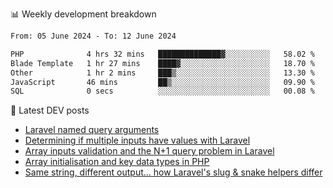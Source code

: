 📊 Weekly development breakdown
<!--START_SECTION:waka-->

```txt
From: 05 June 2024 - To: 12 June 2024

PHP              4 hrs 32 mins   ██████████████▓░░░░░░░░░░   58.02 %
Blade Template   1 hr 27 mins    ████▓░░░░░░░░░░░░░░░░░░░░   18.70 %
Other            1 hr 2 mins     ███▒░░░░░░░░░░░░░░░░░░░░░   13.30 %
JavaScript       46 mins         ██▒░░░░░░░░░░░░░░░░░░░░░░   09.90 %
SQL              0 secs          ░░░░░░░░░░░░░░░░░░░░░░░░░   00.08 %
```

<!--END_SECTION:waka-->

📕 Latest DEV posts
<!-- BLOG-POST-LIST:START -->
- [Laravel named query arguments](https://dev.to/michaelvickersuk/laravel-named-query-arguments-28kd)
- [Determining if multiple inputs have values with Laravel](https://dev.to/michaelvickersuk/determining-if-multiple-inputs-have-values-with-laravel-km6)
- [Array inputs validation and the N+1 query problem in Laravel](https://dev.to/michaelvickersuk/array-inputs-validation-and-the-n1-query-problem-in-laravel-2agb)
- [Array initialisation and key data types in PHP](https://dev.to/michaelvickersuk/array-initialisation-and-key-data-types-in-php-1e5b)
- [Same string, different output... how Laravel&#39;s slug &amp; snake helpers differ](https://dev.to/michaelvickersuk/same-string-different-output-how-laravels-slug-snake-helpers-differ-1ccj)
<!-- BLOG-POST-LIST:END -->
